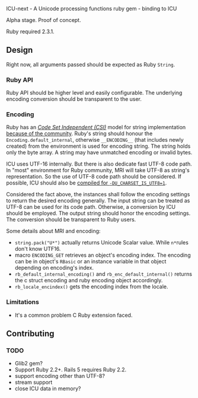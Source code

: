 ICU-next - A Unicode processing functions ruby gem - binding to ICU

Alpha stage. Proof of concept.

Ruby required 2.3.1.

## Design

Right now, all arguments passed should be expected as Ruby `String`.

### Ruby API

Ruby API should be higher level and easily configurable.
The underlying encoding conversion should be transparent to the user.

### Encoding

Ruby has an [_Code Set Independent (CSI)_][ruby_m17n] model
for string implementation [because of the community][ruby_m17n_history].
Ruby's string should honour the `Encoding.default_internal`,
otherwise `__ENCODING__` (that includes newly created)
from the environment is used for encoding string.
The string holds only the byte array. A string may have unmatched encoding
or invalid bytes.

ICU uses UTF-16 internally. But there is also dedicate fast UTF-8 code path.
In "most" environment for Ruby community,
MRI will take UTF-8 as string's representation.
So the use of UTF-8 code path should be considered.
If possible, ICU should also be [compiled for `-DU_CHARSET_IS_UTF8=1`][icu_doc_utf_8].

Considered the fact above, the instances shall follow the encoding settings
to return the desired encoding generally.
The input string can be treated as UTF-8 can be used for its code path.
Otherwise, a conversion by ICU should be employed.
The output string should honor the encoding settings.
The conversion should be transparent to Ruby users.

Some details about MRI and encoding:

- `string.pack("U*")` actually returns Unicode Scalar value.
While `n*`rules don't know UTF16.
- macro `ENCODING_GET` retrieves an object's encoding index.
The encoding can be in object's `RBasic` or an instance variable
in that object depending on encoding's index.
- `rb_default_internal_encoding()` and `rb_enc_default_internal()`
returns the c struct encoding and ruby encoding object accordingly.
- `rb_locale_encindex()` gets the encoding index from the locale.

### Limitations

- It's a common problem C Ruby extension faced.

## Contributing

### TODO

- Glib2 gem?
- Support Ruby 2.2+. Rails 5 requires Ruby 2.2.
- support encoding other than UTF-8?
- stream support
- close ICU data in memory?

[ruby_m17n]: http://yokolet.blogspot.se/2009/07/design-and-implementation-of-ruby-m17n.html
[ruby_m17n_history]: http://yehudakatz.com/2010/05/05/ruby-1-9-encodings-a-primer-and-the-solution-for-rails/
[icu_doc_utf_8]: http://userguide.icu-project.org/strings/utf-8
